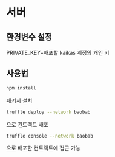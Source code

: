 # 서버

## 환경변수 설정

PRIVATE_KEY=배포할 kaikas 계정의 개인 키

## 사용법

```bash
npm install
```

패키지 설치

```bash
truffle deploy --network baobab
```

으로 컨트랙트 배포

```bash
truffle console --network baobab
```

으로 배포한 컨트랙트에 접근 가능
